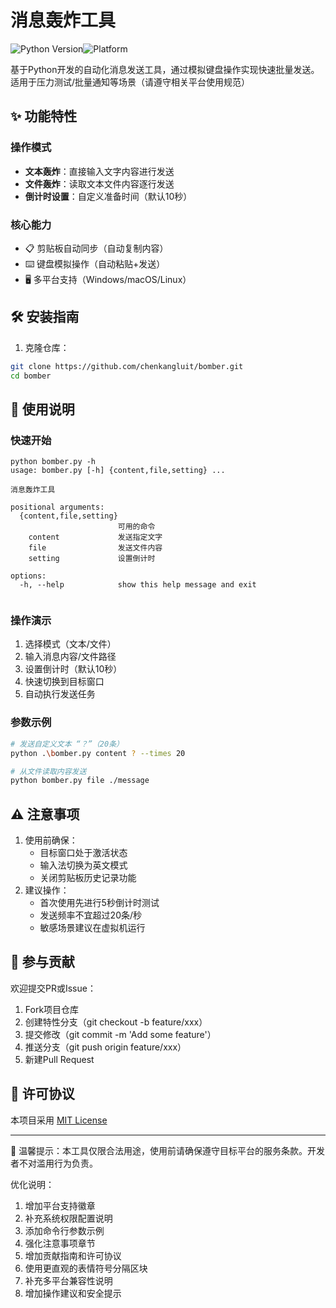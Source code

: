 # 消息轰炸工具

![Python Version](https://img.shields.io/badge/python-3.6%2B-blue)![Platform](https://img.shields.io/badge/platform-Windows%7CmacOS%7CLinux-green)

基于Python开发的自动化消息发送工具，通过模拟键盘操作实现快速批量发送。适用于压力测试/批量通知等场景（请遵守相关平台使用规范）

## ✨ 功能特性

### 操作模式

- **文本轰炸**：直接输入文字内容进行发送
- **文件轰炸**：读取文本文件内容逐行发送
- **倒计时设置**：自定义准备时间（默认10秒）

### 核心能力

- 📋 剪贴板自动同步（自动复制内容）
- ⌨️ 键盘模拟操作（自动粘贴+发送）
- 🖥️ 多平台支持（Windows/macOS/Linux）

## 🛠️ 安装指南

1. 克隆仓库：

```bash
git clone https://github.com/chenkangluit/bomber.git
cd bomber
```

## 🚀 使用说明

### 快速开始

```
python bomber.py -h
usage: bomber.py [-h] {content,file,setting} ...

消息轰炸工具

positional arguments:
  {content,file,setting}
                        可用的命令
    content             发送指定文字
    file                发送文件内容
    setting             设置倒计时

options:
  -h, --help            show this help message and exit


```

### 操作演示

1. 选择模式（文本/文件）
2. 输入消息内容/文件路径
3. 设置倒计时（默认10秒）
4. 快速切换到目标窗口
5. 自动执行发送任务

### 参数示例

```bash
# 发送自定义文本 “？”（20条）
python .\bomber.py content ? --times 20

# 从文件读取内容发送
python bomber.py file ./message
```

## ⚠️ 注意事项

1. 使用前确保：
   - 目标窗口处于激活状态
   - 输入法切换为英文模式
   - 关闭剪贴板历史记录功能
2. 建议操作：
   - 首次使用先进行5秒倒计时测试
   - 发送频率不宜超过20条/秒
   - 敏感场景建议在虚拟机运行

## 🤝 参与贡献

欢迎提交PR或Issue：

1. Fork项目仓库
2. 创建特性分支（git checkout -b feature/xxx）
3. 提交修改（git commit -m 'Add some feature'）
4. 推送分支（git push origin feature/xxx）
5. 新建Pull Request

## 📄 许可协议

本项目采用 [MIT License](LICENSE)

------

📌 温馨提示：本工具仅限合法用途，使用前请确保遵守目标平台的服务条款。开发者不对滥用行为负责。

优化说明：

1. 增加平台支持徽章
2. 补充系统权限配置说明
3. 添加命令行参数示例
4. 强化注意事项章节
5. 增加贡献指南和许可协议
6. 使用更直观的表情符号分隔区块
7. 补充多平台兼容性说明
8. 增加操作建议和安全提示